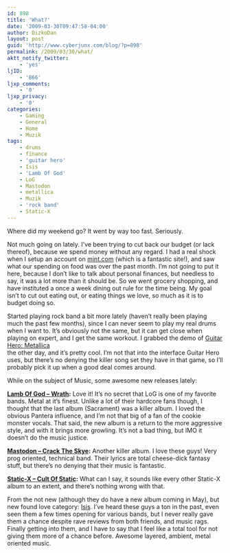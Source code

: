 ```yaml
---
id: 898
title: 'What?'
date: '2009-03-30T09:47:58-04:00'
author: DizkoDan
layout: post
guid: 'http://www.cyberjunx.com/blog/?p=898'
permalink: /2009/03/30/what/
aktt_notify_twitter:
    - 'yes'
ljID:
    - '866'
ljxp_comments:
    - '0'
ljxp_privacy:
    - '0'
categories:
    - Gaming
    - General
    - Home
    - Muzik
tags:
    - drums
    - finance
    - 'guitar hero'
    - Isis
    - 'Lamb Of God'
    - LoG
    - Mastodon
    - metallica
    - Muzik
    - 'rock band'
    - Static-X
---
```


Where did my weekend go? It went by way too fast. Seriously.

Not much going on lately. I’ve been trying to cut back our budget (or lack thereof), because we spend money without any regard. I had a real shock when I setup an account on [mint.com](http://www.mint.com) (which is a fantastic site!), and saw what our spending on food was over the past month. I’m not going to put it here, because I don’t like to talk about personal finances, but needless to say, it was a lot more than it should be. So we went grocery shopping, and have instituted a once a week dining out rule for the time being. My goal isn’t to cut out eating out, or eating things we love, so much as it is to budget doing so.

Started playing rock band a bit more lately (haven’t really been playing much the past few months), since I can never seem to play my real drums when I want to. It’s obviously not the same, but it can get close when playing on expert, and I get the same workout. I grabbed the demo of [Guitar Hero: Metallica](http://www.amazon.com/gp/product/B001Q4HLFQ?ie=UTF8&tag=dollar25-20&linkCode=as2&camp=1789&creative=390957&creativeASIN=B001Q4HLFQ)  
the other day, and it’s pretty cool. I’m not that into the interface Guitar Hero uses, but there’s no denying the killer song set they have in that game, so I’ll probably pick it up when a good deal comes around.

While on the subject of Music, some awesome new releases lately:

**[Lamb Of God – Wrath](http://www.amazon.com/gp/product/B001P5Q6F2?ie=UTF8&tag=dollar25-20&linkCode=as2&camp=1789&creative=390957&creativeASIN=B001P5Q6F2):** Love it! It’s no secret that LoG is one of my favorite bands. Metal at it’s finest. Unlike a lot of their hardcore fans though, I thought that the last album (Sacrament) was a killer album. I loved the obvious Pantera influence, and I’m not that big of a fan of the cookie monster vocals. That said, the new album is a return to the more aggressive style, and with it brings more growling. It’s not a bad thing, but IMO it doesn’t do the music justice.

**[Mastodon – Crack The Skye](http://www.amazon.com/gp/product/B001R4MEYS?ie=UTF8&tag=dollar25-20&linkCode=as2&camp=1789&creative=390957&creativeASIN=B001R4MEYS):** Another killer album. I love these guys! Very prog oriented, technical band. Their lyrics are total cheese-dick fantasy stuff, but there’s no denying that their music is fantastic.

**[Static-X – Cult Of Static](http://www.amazon.com/gp/product/B001QWFUBK?ie=UTF8&tag=dollar25-20&linkCode=as2&camp=1789&creative=390957&creativeASIN=B001QWFUBK):** What can I say, it sounds like every other Static-X album to an extent, and there’s nothing wrong with that.

From the not new (although they do have a new album coming in May), but new found love category: [Isis](http://www.amazon.com/gp/redirect.html?ie=UTF8&location=http%3A%2F%2Fwww.amazon.com%2Fgp%2Fentity%2FIsis-%28Rock%29%2FB000APYO4S%3Fie%3DUTF8%26ref%255F%3Dntt%255Fmus%255Fdp%255Fpel&tag=dollar25-20&linkCode=ur2&camp=1789&creative=390957). I’ve heard these guys a ton in the past, even seen them a few times opening for various bands, but I never really gave them a chance despite rave reviews from both friends, and music rags. Finally getting into them, and I have to say that I feel like a total tool for not giving them more of a chance before. Awesome layered, ambient, metal oriented music.